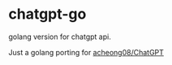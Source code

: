 # chatgpt-go
golang version for chatgpt api.

Just a golang porting for [acheong08/ChatGPT](https://github.com/acheong08/ChatGPT)
